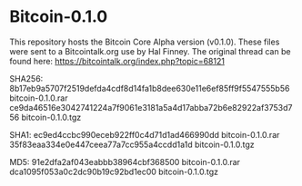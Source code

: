 # Bitcoin-0.1.0

This repository hosts the Bitcoin Core Alpha version (v0.1.0). These files were sent to a Bitcointalk.org use by Hal Finney. The original thread can be found here: https://bitcointalk.org/index.php?topic=68121

SHA256:
8b17eb9a5707f2519defda4cdf8d14fa1b8dee630e11e6ef85ff9f5547555b56  bitcoin-0.1.0.rar
ce9da46516e3042741224a7f9061e3181a5a4d17abba72b6e82922af3753d756  bitcoin-0.1.0.tgz

SHA1:
ec9ed4ccbc990eceb922ff0c4d71d1ad466990dd  bitcoin-0.1.0.rar
35f83eaa334e0e447ceea77a7cc955a4ccdd1a1d  bitcoin-0.1.0.tgz

MD5:
91e2dfa2af043eabbb38964cbf368500  bitcoin-0.1.0.rar
dca1095f053a0c2dc90b19c92bd1ec00  bitcoin-0.1.0.tgz
